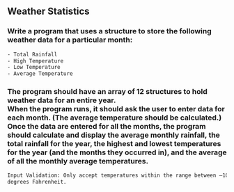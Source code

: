 ## Weather Statistics
### Write a program that uses a structure to store the following weather data for a particular month:
```bash
- Total Rainfall
- High Temperature
- Low Temperature
- Average Temperature
```
### The program should have an array of 12 structures to hold weather data for an entire year.<br> When the program runs, it should ask the user to enter data for each month. (The average temperature should be calculated.)<br> Once the data are entered for all the months, the program should calculate and display the average monthly rainfall, the total rainfall for the year, the highest and lowest temperatures for the year (and the months they occurred in), and the average of all the monthly average temperatures.
```bash
Input Validation: Only accept temperatures within the range between –100 and +140
degrees Fahrenheit.
```
